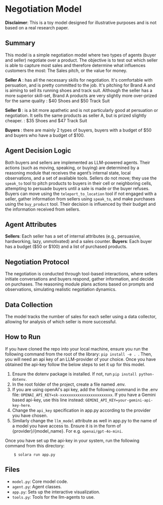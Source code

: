 # Negotiation Model

**Disclaimer**: This is a toy model designed for illustrative purposes and is not based on a real research paper.

## Summary

This model is a simple negotiation model where two types of agents (buyer and seller) negotiate over a product. The objective is to test out which seller is able to capture most sales and therefore determine what influences customers the most: The Sales pitch, or the value for money.

**Seller A** : has all the necessary skills for negotiation. It's comfortable with persuation, and is pretty committed to the job. It's pitching for Brand A and is aiming to sell its running shoes and track suit. Although the seller has a more superior skill-set, Brand A products are very slightly more over-prized for the same quality : \$40 Shoes and $50 Track Suit

**Seller B** : is a bit more apathetic and is not particularly good at persuation or negotiation. It sells the same products as seller A, but is prized slightly cheaper. : \$35 Shoes and \$47 Track Suit

**Buyers** : there are mainly 2 types of buyers, buyers with a budget of \$50 and buyers who have a budget of \$100.

## Agent Decision Logic

Both buyers and sellers are implemented as LLM-powered agents. Their actions (such as moving, speaking, or buying) are determined by a reasoning module that receives the agent’s internal state, local observations, and a set of available tools.
Sellers do not move; they use the `speak_to` tool to pitch products to buyers in their cell or neighboring cells, attempting to persuade buyers until a sale is made or the buyer refuses.
Buyers can move using the `teleport_to_location` tool if not engaged with a seller, gather information from sellers using `speak_to`, and make purchases using the `buy_product` tool. Their decision is influenced by their budget and the information received from sellers.

## Agent Attributes

**Sellers**: Each seller has a set of internal attributes (e.g., persuasive, hardworking, lazy, unmotivated) and a sales counter.
**Buyers**: Each buyer has a budget ($50 or $100) and a list of purchased products.

## Negotiation Protocol

The negotiation is conducted through tool-based interactions, where sellers initiate conversations and buyers respond, gather information, and decide on purchases.
The reasoning module plans actions based on prompts and observations, simulating realistic negotiation dynamics.

## Data Collection

The model tracks the number of sales for each seller using a data collector, allowing for analysis of which seller is more successful.

## How to Run

If you have cloned the repo into your local machine, ensure you run the following command from the root of the library: ``pip install -e . ``. Then, you will need an api key of an LLM-provider of your choice. Once you have obtained the api-key follow the below steps to set it up for this model.
1) Ensure the dotenv package is installed. If not, run ``pip install python-dotenv``.
2) In the root folder of the project, create a file named .env.
3) If you are using openAI's api key, add the following command in the .env file: ``OPENAI_API_KEY=sk-xxxxxxxxxxxxxxxxxxxxxxxx``. If you have a Gemini based api-key, use this line instead: ``GEMINI_API_KEY=your-gemini-api-key-here``.
4) Change the  ``api_key`` specification in app.py according to the provider you have chosen.
5) Similarly change the ``llm_model`` attribute as well in app.py to the name of a model you have access to. Ensure it is in the form of {provider}/{model_name}. For e.g. ``openai/gpt-4o-mini``.

Once you have set up the api-key in your system, run the following command from this directory:

```
    $ solara run app.py
```

## Files

* ``model.py``: Core model code.
* ``agent.py``: Agent classes.
* ``app.py``: Sets up the interactive visualization.
* ``tools.py``: Tools for the llm-agents to use.
